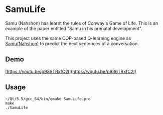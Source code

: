 # SamuLife
Samu (Nahshon) has learnt the rules of Conway's Game of Life. This is 
an example of the paper entitled "Samu in his prenatal development".

This project uses the same COP-based Q-learning engine as [Samu(Nahshon)](https://github.com/nbatfai/nahshon) to predict the next sentences of a conversation. 

## Demo
[https://youtu.be/p936TRxfC2I](https://youtu.be/p936TRxfC2I)


## Usage
```
~/Qt/5.5/gcc_64/bin/qmake SamuLife.pro
make
./SamuLife
```